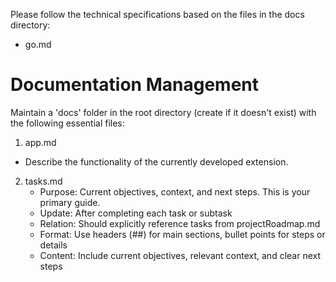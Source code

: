 

Please follow the technical specifications based on the files in the docs directory:
- go.md


# Documentation Management
Maintain a 'docs' folder in the root directory (create if it doesn't exist) with the following essential files:

1. app.md
- Describe the functionality of the currently developed extension.

2. tasks.md
   - Purpose: Current objectives, context, and next steps. This is your primary guide.
   - Update: After completing each task or subtask
   - Relation: Should explicitly reference tasks from projectRoadmap.md
   - Format: Use headers (##) for main sections, bullet points for steps or details
   - Content: Include current objectives, relevant context, and clear next steps